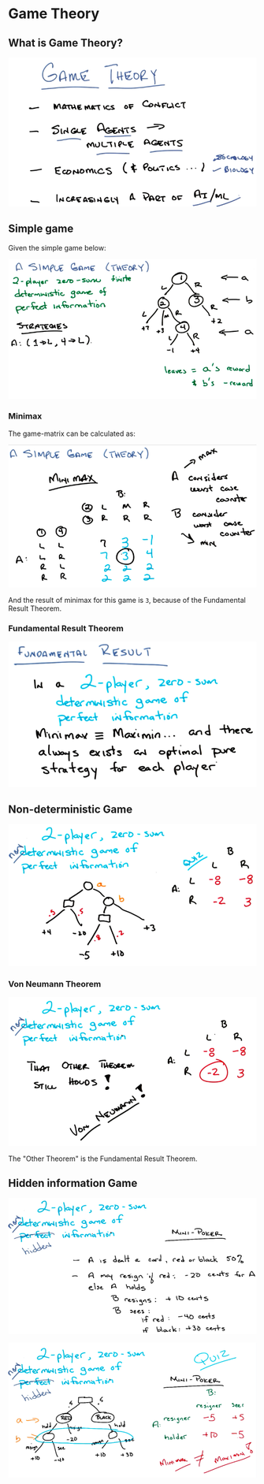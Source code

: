 # Game Theory

## What is Game Theory?

![What is Game Theory](images/what-is-game-theory.png)

## Simple game

Given the simple game below:

![A Simple Game](images/game-example.png)

### Minimax

The game-matrix can be calculated as:

![Minimax](images/minimax.png)

And the result of minimax for this game is `3`, because of the Fundamental Result Theorem.

### Fundamental Result Theorem

![Fundamental Result Theorem](images/fundamental-result.png)

## Non-deterministic Game

![Non-deterministic Game](images/non-deterministic-game.png)

### Von Neumann Theorem

![Von Neumann Theorem](images/von-neumann.png)

The "Other Theorem" is the Fundamental Result Theorem.


## Hidden information Game

![Hidden information Game](images/hidden-info-game.png)

![Hidden information Game 2](images/hidden-info-game-2.png)
